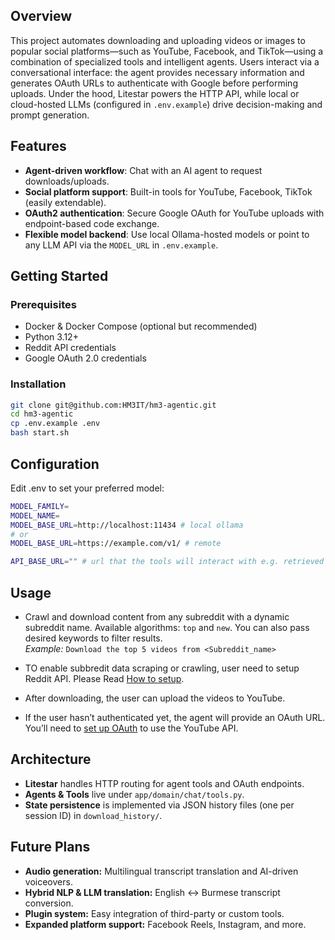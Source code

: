 ## Overview  
This project automates downloading and uploading videos or images to popular social platforms—such as YouTube, Facebook, and TikTok—using a combination of specialized tools and intelligent agents. Users interact via a conversational interface: the agent provides necessary information and generates OAuth URLs to authenticate with Google before performing uploads. Under the hood, Litestar powers the HTTP API, while local or cloud-hosted LLMs (configured in `.env.example`) drive decision-making and prompt generation.

## Features  
- **Agent-driven workflow**: Chat with an AI agent to request downloads/uploads.  
- **Social platform support**: Built-in tools for YouTube, Facebook, TikTok (easily extendable).  
- **OAuth2 authentication**: Secure Google OAuth for YouTube uploads with endpoint-based code exchange.  
- **Flexible model backend**: Use local Ollama-hosted models or point to any LLM API via the `MODEL_URL` in `.env.example`.   

## Getting Started  

### Prerequisites  
- Docker & Docker Compose (optional but recommended)  
- Python 3.12+  
- Reddit API credentials
- Google OAuth 2.0 credentials

### Installation  
```bash
git clone git@github.com:HM3IT/hm3-agentic.git
cd hm3-agentic
cp .env.example .env
bash start.sh
```

## Configuration
Edit .env to set your preferred model:

```bash
MODEL_FAMILY=
MODEL_NAME=
MODEL_BASE_URL=http://localhost:11434 # local ollama
# or
MODEL_BASE_URL=https://example.com/v1/ # remote

API_BASE_URL="" # url that the tools will interact with e.g. retrieved information
```

## Usage

- Crawl and download content from any subreddit with a dynamic subreddit name. Available algorithms: `top` and `new`. You can also pass desired keywords to filter results.  
  *Example:* `Download the top 5 videos from <Subreddit_name>`
- TO enable subbredit data scraping or crawling, user need to setup Reddit API. Please Read [How to setup](https://www.reddit.com/r/reddit.com/wiki/api/).

- After downloading, the user can upload the videos to YouTube.

- If the user hasn’t authenticated yet, the agent will provide an OAuth URL. You’ll need to [set up OAuth](https://developers.google.com/youtube/v3/getting-started) to use the YouTube API.

## Architecture

- **Litestar** handles HTTP routing for agent tools and OAuth endpoints.  
- **Agents & Tools** live under `app/domain/chat/tools.py`.  
- **State persistence** is implemented via JSON history files (one per session ID) in `download_history/`.

## Future Plans

- **Audio generation:** Multilingual transcript translation and AI-driven voiceovers.  
- **Hybrid NLP & LLM translation:** English ↔ Burmese transcript conversion.  
- **Plugin system:** Easy integration of third-party or custom tools.  
- **Expanded platform support:** Facebook Reels, Instagram, and more.  
